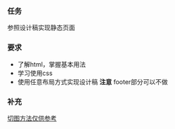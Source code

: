 ### 任务
参照设计稿实现静态页面

### 要求
- 了解html，掌握基本用法  
- 学习使用css
- 使用任意布局方式实现设计稿
**注意**
footer部分可以不做

### 补充
[切图方法仅供参考](https://blog.csdn.net/xiaoermingn/article/details/53239914)
